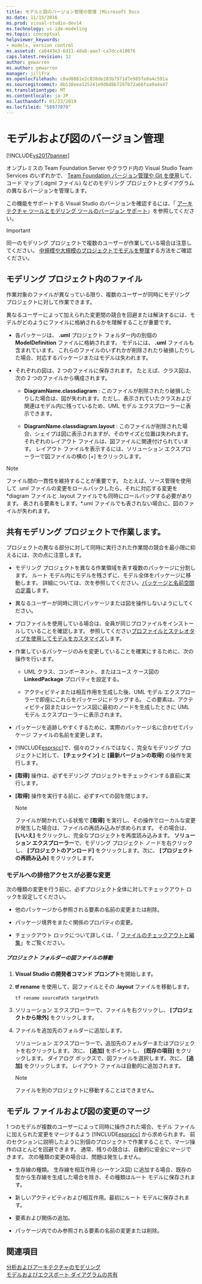 ```yaml
---
title: モデルと図のバージョン管理の管理 |Microsoft Docs
ms.date: 11/15/2016
ms.prod: visual-studio-dev14
ms.technology: vs-ide-modeling
ms.topic: conceptual
helpviewer_keywords:
- models, version control
ms.assetid: ca6443e3-6d11-4da8-aae7-ca7dcc410076
caps.latest.revision: 32
author: gewarren
ms.author: gewarren
manager: jillfra
ms.openlocfilehash: c8ad8861e2c838de283b7971d7e985fe8a4c591a
ms.sourcegitcommit: 8b538eea125241e9d6d8b7297b72a66faa9a4a47
ms.translationtype: MT
ms.contentlocale: ja-JP
ms.lasthandoff: 01/23/2019
ms.locfileid: "58977079"
---
```

# <a name="manage-models-and-diagrams-under-version-control"></a>モデルおよび図のバージョン管理
[!INCLUDE[vs2017banner](../includes/vs2017banner.md)]

オンプレミスの Team Foundation Server やクラウド内の Visual Studio Team Services のいずれかで、 [Team Foundation バージョン管理や Git を使用](http://msdn.microsoft.com/library/33267cee-fe5f-4aa3-b2cd-6d22ceace314)して、コード マップ (.dgml ファイル) などのモデリング プロジェクトとダイアグラムの異なるバージョンを管理します。  
  
 この機能をサポートする Visual Studio のバージョンを確認するには、「 [アーキテクチャ ツールとモデリング ツールのバージョン サポート](../modeling/what-s-new-for-design-in-visual-studio.md#VersionSupport)」を参照してください。  
  
> [!IMPORTANT]
>  同一のモデリング プロジェクトで複数のユーザーが作業している場合は注意してください。 [中規模や大規模のプロジェクトでモデルを整理](../modeling/structure-your-modeling-solution.md)する方法をご確認ください。  
  
##  <a name="ModelingProjects"></a> モデリング プロジェクト内のファイル  
 作業対象のファイルが異なっている限り、複数のユーザーが同時にモデリング プロジェクトに対して作業できます。  
  
 異なるユーザーによって加えられた変更間の競合を回避または解決するには、モデルがどのようにファイルに格納されるかを理解することが重要です。  
  
-   各パッケージは、 **.uml** プロジェクト フォルダー内の別個の **ModelDefinition** ファイルに格納されます。 モデルには、 **.uml** ファイルも含まれています。 これらのファイルのいずれかが削除されたり破損したりした場合、対応するパッケージまたはモデルは失われます。  
  
-   それぞれの図は、2 つのファイルに保存されます。 たとえば、クラス図は、次の 2 つのファイルから構成されます。  
  
    -   **DiagramName.classdiagram** : このファイルが削除されたり破損したりした場合は、図が失われます。ただし、表示されていたクラスおよび関連はモデル内に残っているため、UML モデル エクスプローラーに表示できます。  
  
    -   **DiagramName.classdiagram.layout** : このファイルが削除された場合、シェイプは図に表示されますが、そのサイズと位置は失われます。 それぞれのレイアウト ファイルは、図ファイルに関連付けられています。 レイアウト ファイルを表示するには、ソリューション エクスプローラーで図ファイルの横の [+] をクリックします。  
  
> [!NOTE]
>  ファイル間の一貫性を維持することが重要です。 たとえば、ソース管理を使用して .uml ファイルの変更をロールバックしたら、それに対応する変更を *diagram ファイルと .layout ファイルでも同時にロールバックする必要があります。 表される要素をします。\*.uml ファイルでも表されない場合に、図のファイルが失われます。  
  
##  <a name="Shared"></a> 共有モデリング プロジェクトで作業します。  
 プロジェクトの異なる部分に対して同時に実行された作業間の競合を最小限に抑えるには、次の点に注意します。  
  
-   モデリング プロジェクトを異なる作業領域を表す複数のパッケージに分割します。 ルート モデル内にモデルを残さずに、モデル全体をパッケージに移動します。 詳細については、次を参照してください。[パッケージと名前空間の定義](../modeling/define-packages-and-namespaces.md)します。  
  
-   異なるユーザーが同時に同じパッケージまたは図を操作しないようにしてください。  
  
-   プロファイルを使用している場合は、全員が同じプロファイルをインストールしていることを確認します。 参照してください[プロファイルとステレオタイプを使用してモデルをカスタマイズ](../modeling/customize-your-model-with-profiles-and-stereotypes.md)します。  
  
-   作業しているパッケージのみを変更していることを確実にするために、次の操作を行います。  
  
    -   UML クラス、コンポーネント、またはユース ケース図の **LinkedPackage** プロパティを設定する。  
  
    -   アクティビティまたは相互作用を生成した後、UML モデル エクスプローラーで即座にこれらをパッケージにドラッグする。 この要素は、アクティビティ図またはシーケンス図に最初のノードを生成したときに UML モデル エクスプローラーに表示されます。  
  
-   パッケージを追跡しやすくするために、実際のパッケージ名に合わせてパッケージ ファイルの名前を変更します。  
  
-   [!INCLUDE[esprscc](../includes/esprscc-md.md)]で、個々のファイルではなく、完全なモデリング プロジェクトに対して、 **[チェックイン]** と **[最新バージョンの取得]** の操作を実行します。  
  
-   **[取得]** 操作は、必ずモデリング プロジェクトをチェックインする直前に実行します。  
  
-   **[取得]** 操作を実行する前に、必ずすべての図を閉じます。  
  
    > [!NOTE]
    >  ファイルが開かれている状態で **[取得]** を実行し、その操作でローカルな変更が発生した場合は、ファイルの再読み込みが求められます。 その場合は、 **[いいえ]** をクリックし、完全なプロジェクトを再度読み込みます。 **ソリューション エクスプローラー**で、モデリング プロジェクト ノードを右クリックし、 **[プロジェクトのアンロード]** をクリックします。次に、 **[プロジェクトの再読み込み]** をクリックします。  
  
###  <a name="Exclusive"></a> モデルへの排他アクセスが必要な変更  
 次の種類の変更を行う前に、必ずプロジェクト全体に対してチェックアウト ロックを設定してください。  
  
-   他のパッケージから参照される要素の名前の変更または削除。  
  
-   パッケージ境界をまたぐ関係のプロパティの変更。  
  
-   チェックアウト ロックについて詳しくは、「 [ファイルのチェックアウトと編集](http://msdn.microsoft.com/library/eb404d63-c448-4994-9416-3e6d50ec554a)」をご覧ください。  
  
##### <a name="to-move-a-diagram-file-in-or-out-of-a-project-folder"></a>プロジェクト フォルダーの図ファイルの移動  
  
1.  **Visual Studio の開発者コマンド プロンプト**を開始します。  
  
2.  **tf rename** を使用して、図ファイルとその **.layout** ファイルを移動します。  
  
     `tf rename sourcePath targetPath`  
  
3.  ソリューション エクスプローラーで、ファイルを右クリックし、 **[プロジェクトから除外]** をクリックします。  
  
4.  ファイルを追加先のフォルダーに追加します。  
  
     ソリューション エクスプローラーで、追加先のフォルダーまたはプロジェクトを右クリックします。次に、 **[追加]** をポイントし、 **[既存の項目]** をクリックします。 ダイアログ ボックスで、図ファイルを選択します。次に、 **[追加]** をクリックします。 レイアウト ファイルは自動的に追加されます。  
  
    > [!NOTE]
    >  ファイルを別のプロジェクトに移動することはできません。  
  
##  <a name="Merging"></a> モデル ファイルおよび図の変更のマージ  
 1 つのモデルが複数のユーザーによって同時に操作された場合、モデル ファイルに加えられた変更をマージするよう [!INCLUDE[esprscc](../includes/esprscc-md.md)] から求められます。 前のセクションに説明したように別個のプロジェクトで作業することで、マージ操作のほとんどを回避できます。 通常、残りの競合は、自動的に安全にマージできます。 次の種類の変更の場合は、問題は発生しません。  
  
-   生存線の種類。 生存線を相互作用 (シーケンス図) に追加する場合、既存の型から生存線を生成した場合を除き、その種類はルート モデルに保存されます。  
  
-   新しいアクティビティおよび相互作用。最初にルート モデルに保存されます。  
  
-   要素および関係の追加。  
  
-   パッケージ内でのみ参照される要素の名前の変更または削除。  
  
## <a name="see-also"></a>関連項目  
 [分析およびアーキテクチャのモデリング](../modeling/analyze-and-model-your-architecture.md)   
 [モデルおよびエクスポート ダイアグラムの共有](../modeling/share-models-and-exporting-diagrams.md)
